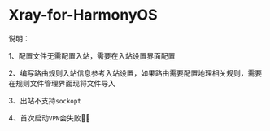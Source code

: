 # Xray-for-HarmonyOS

说明：

1、配置文件无需配置入站，需要在入站设置界面配置

2、编写路由规则入站信息参考入站设置，如果路由需要配置地理相关规则，需要在规则文件管理界面现将文件导入

3、出站不支持`sockopt`

4、首次启动`VPN`会失败🤷‍♀️
